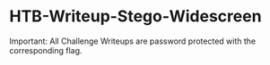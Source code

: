 # HTB-Writeup-Stego-Widescreen
Important: All Challenge Writeups are password protected with the corresponding flag.
